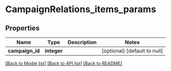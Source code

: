 # CampaignRelations_items_params

## Properties
Name | Type | Description | Notes
------------ | ------------- | ------------- | -------------
**campaign_id** | **integer** |  | [optional] [default to null]

[[Back to Model list]](../README.md#documentation-for-models) [[Back to API list]](../README.md#documentation-for-api-endpoints) [[Back to README]](../README.md)


